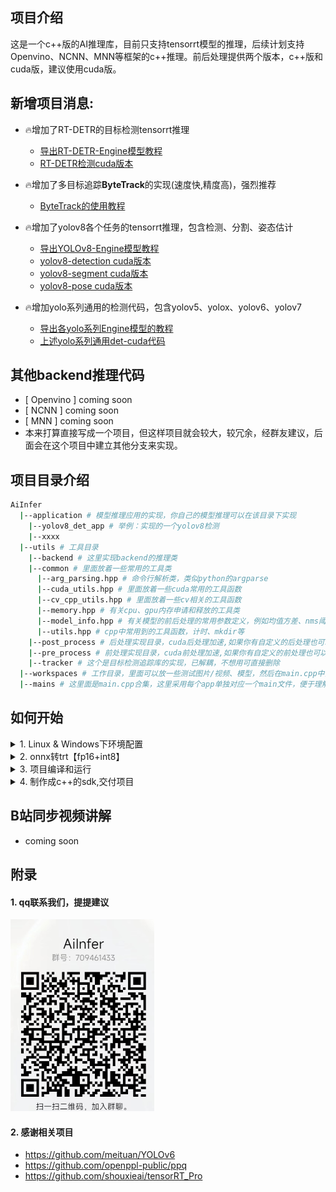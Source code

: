 ## 项目介绍
这是一个c++版的AI推理库，目前只支持tensorrt模型的推理，后续计划支持Openvino、NCNN、MNN等框架的c++推理。前后处理提供两个版本，c++版和cuda版，建议使用cuda版。

## 新增项目消息:
- 🔥增加了RT-DETR的目标检测tensorrt推理
    - [导出RT-DETR-Engine模型教程](https://zhuanlan.zhihu.com/p/623794029)
    - [RT-DETR检测cuda版本](application/rtdetr_det_app/rtdetr_cuda)

- 🔥增加了多目标追踪**ByteTrack**的实现(速度快,精度高)，强烈推荐
    - [ByteTrack的使用教程](application/det_track_app/README.md)

- 🔥增加了yolov8各个任务的tensorrt推理，包含检测、分割、姿态估计
    - [导出YOLOv8-Engine模型教程](application/yolov8_app/README.md)
    - [yolov8-detection cuda版本](application/yolov8_app/yolov8_det_cuda)
    - [yolov8-segment cuda版本](application/yolov8_app/yolov8_seg_cuda)
    - [yolov8-pose cuda版本](application/yolov8_app/yolov8_pose_cuda)

- 🔥增加yolo系列通用的检测代码，包含yolov5、yolox、yolov6、yolov7
    - [导出各yolo系列Engine模型的教程](application/yolo_series_app/README.md)
    - [上述yolo系列通用det-cuda代码](application/yolo_series_app)
    
## 其他backend推理代码
- [ Openvino ] coming soon
- [ NCNN ] coming soon
- [ MNN ] coming soon
- 本来打算直接写成一个项目，但这样项目就会较大，较冗余，经群友建议，后面会在这个项目中建立其他分支来实现。

## 项目目录介绍
```bash
AiInfer
  |--application # 模型推理应用的实现，你自己的模型推理可以在该目录下实现
    |--yolov8_det_app # 举例：实现的一个yolov8检测
    |--xxxx
  |--utils # 工具目录
    |--backend # 这里实现backend的推理类
    |--common # 里面放着一些常用的工具类
      |--arg_parsing.hpp # 命令行解析类，类似python的argparse
      |--cuda_utils.hpp # 里面放着一些cuda常用的工具函数
      |--cv_cpp_utils.hpp # 里面放着一些cv相关的工具函数
      |--memory.hpp # 有关cpu、gpu内存申请和释放的工具类
      |--model_info.hpp # 有关模型的前后处理的常用参数定义，例如均值方差、nms阈值等
      |--utils.hpp # cpp中常用到的工具函数，计时、mkdir等
    |--post_process # 后处理实现目录，cuda后处理加速,如果你有自定义的后处理也可以写在这里
    |--pre_process # 前处理实现目录，cuda前处理加速,如果你有自定义的前处理也可以写在这里
    |--tracker # 这个是目标检测追踪库的实现，已解耦，不想用可直接删除
  |--workspaces # 工作目录，里面可以放一些测试图片/视频、模型，然后在main.cpp中直接使用相对路径
  |--mains # 这里面是main.cpp合集，这里采用每个app单独对应一个main文件，便于理解，写一起太冗余
```

## 如何开始
<details>
<summary>1. Linux & Windows下环境配置</summary>

- linux推荐使用VSCode,windows推荐使用visual studio 2019
- 安装显卡驱动、cuda、cudnn、opencv、tensorrt-->[安装教程](https://zhuanlan.zhihu.com/p/624170244)

</details>

<details>
<summary>2. onnx转trt【fp16+int8】</summary>

- 建议先从一个检测的例子入手，熟悉项目架构，例如：application/yolov8_app/yolov8_det_cuda
- onnx的导出建议是动态batch，这里举例pytorch模型的导出，如果你需要动态宽高，该项目也支持~
```python
torch.onnx._export(
        model,
        dummy_input, # 例如torch.randn(1,3,640,640)
        save_onnx_path,
        input_names=["image"],
        output_names=["output"],
        dynamic_axes={'image': {0: 'batch'},
                      'output': {0: 'batch'}},
        opset_version=args.opset, # 一般11或12更加适用于各种芯片或板子
    )
```
- 将onnx精简[可选]
```bash
# 注意，如果你已经在代码中运行过onnxsim了，那就略过这步
pip install onnxsim # 安装onnxsim库，可以直接将复杂的onnx转为简单的onnx模型，且不改变其推理精度
onnxsim input_onnx_model output_onnx_model # 通过该命令行你会得到一个去除冗余算子的onnx模型
```
- onnx的fp16量化，转tensorrt，建议动态batch
```bash
# 前提，保证导出的onnx是动态batch，也就是输入shape是[-1,3,640,640]。注:640只是举例,输入你的宽高即可
trtexec --onnx=xxx_dynamic.onnx \
        --workspace=4098 \
        --minShapes=image:1x3x640x640 \
        --maxShapes=image:16x3x640x640 \
        --optShapes=image:4x3x640x640 \
        --saveEngine=xxx.engine \
        --avgRuns=100 \
        --fp16
```
- onnx的int8量化，这个尽量不要用trtexec导出，精度会有点问题，建议使用
  - [商汤的ppq的int8量化工具,支持tensorrt|openvino|mnn|ncnn|...](https://github.com/openppl-public/ppq)
  - [ppq不会使用的看yolov6的量化教程:](https://github.com/meituan/YOLOv6/tree/main/tools/quantization/ppq)
</details>

<details>
<summary>3. 项目编译和运行</summary>

- 配置CMakeLists中的计算能力为你的显卡对应值
    - 例如`-gencode=arch=compute_75,code=sm_75`，例如RTX3090是86，则是：`-gencode=arch=compute_86,code=sm_86`
    - 计算能力根据型号参考这里查看：https://developer.nvidia.com/zh-cn/cuda-gpus#compute
- 在CMakeLists.txt中配置你本机安装的tensorrt路径，和add_executable中你要使用的main.cpp文件
- CMake:
    - `mkdir build && cd build`
    - `cmake ..`
    - `make -j8`
    - `cd ..`
-  查看项目需要输入的命令

```bash
cd workspaces
./infer -h
```
- --model_path, -f: 要输如模型的路径，必选
- --image_path, -i: 要输出的测试图片，必选
- --batch_size, -b: 要使用的batch_size[>=1]，可选，默认=1
- --score_thr, -s: 一般指后处理要筛选的得分阈值，可选，默认=0.5f
- --device_id, -g: 多显卡的显卡id,可选，默认=0
- --loop_count, -c: 要推理的次数，一般用于计时，可选，默认=10
- --warmup_runs, -w: 模型推理的预热次数(激活cuda核)，可选，默认=2
- --output_dir, -o: 要存储结果的目录，可选，默认=''
- --help, -h: 使用-h来查看都有哪些命令
```bash
# 然后运行按照你自己的要求运行即可，例如：
./infer -f xxx.engine -i xxx.jpg -b 10 -c 10 -o cuda_res # 使用cuda的前后处理，结果保存在cuda_res文件夹下
```
</details>

<details>
<summary>4. 制作成c++的sdk,交付项目</summary>

```bash
cd build
make install
# 然后你会在workspaces下看到一个install文件夹，这里面就是你要交付的include文件和so库
```
</details>

## B站同步视频讲解
- coming soon
## 附录
#### 1. qq联系我们，提提建议
![QQGroup](assets/infer_qq.png)
#### 2. 感谢相关项目
- https://github.com/meituan/YOLOv6
- https://github.com/openppl-public/ppq
- https://github.com/shouxieai/tensorRT_Pro